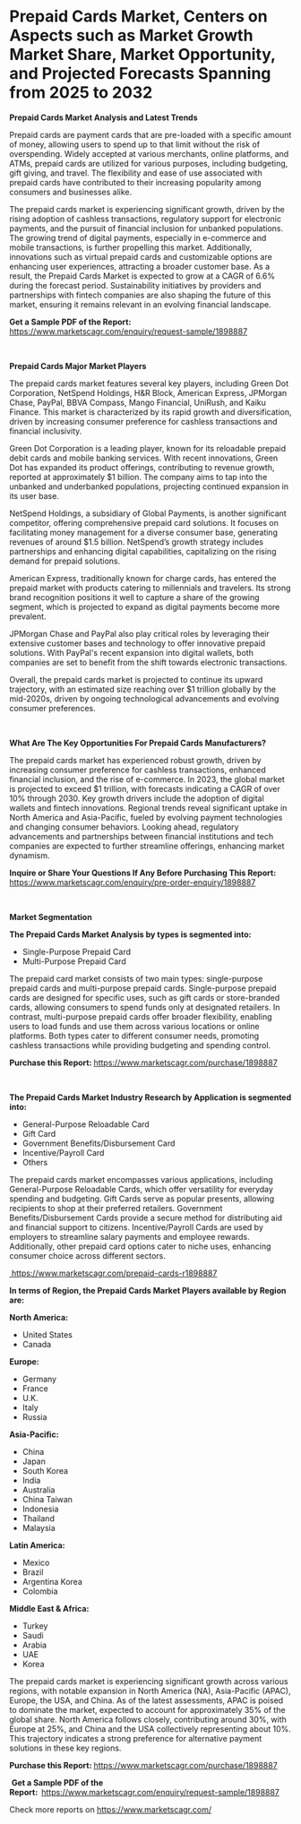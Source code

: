 <p><h1>Prepaid Cards Market, Centers on Aspects such as Market Growth Market Share, Market Opportunity, and Projected Forecasts Spanning from 2025 to 2032</h1></p><p><strong>Prepaid Cards Market Analysis and Latest Trends</strong></p>
<p><p>Prepaid cards are payment cards that are pre-loaded with a specific amount of money, allowing users to spend up to that limit without the risk of overspending. Widely accepted at various merchants, online platforms, and ATMs, prepaid cards are utilized for various purposes, including budgeting, gift giving, and travel. The flexibility and ease of use associated with prepaid cards have contributed to their increasing popularity among consumers and businesses alike.</p><p>The prepaid cards market is experiencing significant growth, driven by the rising adoption of cashless transactions, regulatory support for electronic payments, and the pursuit of financial inclusion for unbanked populations. The growing trend of digital payments, especially in e-commerce and mobile transactions, is further propelling this market. Additionally, innovations such as virtual prepaid cards and customizable options are enhancing user experiences, attracting a broader customer base. As a result, the Prepaid Cards Market is expected to grow at a CAGR of 6.6% during the forecast period. Sustainability initiatives by providers and partnerships with fintech companies are also shaping the future of this market, ensuring it remains relevant in an evolving financial landscape.</p></p>
<p><strong>Get a Sample PDF of the Report:&nbsp;</strong> <a href="https://www.marketscagr.com/enquiry/request-sample/1898887?utm_campaign=2176&utm_medium=2&utm_source=Github&utm_content=ia&utm_term=09032025&utm_id=prepaid-cards">https://www.marketscagr.com/enquiry/request-sample/1898887</a></p>
<p>&nbsp;</p>
<p><strong>Prepaid Cards Major Market Players</strong></p>
<p><p>The prepaid cards market features several key players, including Green Dot Corporation, NetSpend Holdings, H&R Block, American Express, JPMorgan Chase, PayPal, BBVA Compass, Mango Financial, UniRush, and Kaiku Finance. This market is characterized by its rapid growth and diversification, driven by increasing consumer preference for cashless transactions and financial inclusivity.</p><p>Green Dot Corporation is a leading player, known for its reloadable prepaid debit cards and mobile banking services. With recent innovations, Green Dot has expanded its product offerings, contributing to revenue growth, reported at approximately $1 billion. The company aims to tap into the unbanked and underbanked populations, projecting continued expansion in its user base.</p><p>NetSpend Holdings, a subsidiary of Global Payments, is another significant competitor, offering comprehensive prepaid card solutions. It focuses on facilitating money management for a diverse consumer base, generating revenues of around $1.5 billion. NetSpend’s growth strategy includes partnerships and enhancing digital capabilities, capitalizing on the rising demand for prepaid solutions.</p><p>American Express, traditionally known for charge cards, has entered the prepaid market with products catering to millennials and travelers. Its strong brand recognition positions it well to capture a share of the growing segment, which is projected to expand as digital payments become more prevalent.</p><p>JPMorgan Chase and PayPal also play critical roles by leveraging their extensive customer bases and technology to offer innovative prepaid solutions. With PayPal's recent expansion into digital wallets, both companies are set to benefit from the shift towards electronic transactions.</p><p>Overall, the prepaid cards market is projected to continue its upward trajectory, with an estimated size reaching over $1 trillion globally by the mid-2020s, driven by ongoing technological advancements and evolving consumer preferences.</p></p>
<p>&nbsp;</p>
<p><strong>What Are The Key Opportunities For Prepaid Cards Manufacturers?</strong></p>
<p><p>The prepaid cards market has experienced robust growth, driven by increasing consumer preference for cashless transactions, enhanced financial inclusion, and the rise of e-commerce. In 2023, the global market is projected to exceed $1 trillion, with forecasts indicating a CAGR of over 10% through 2030. Key growth drivers include the adoption of digital wallets and fintech innovations. Regional trends reveal significant uptake in North America and Asia-Pacific, fueled by evolving payment technologies and changing consumer behaviors. Looking ahead, regulatory advancements and partnerships between financial institutions and tech companies are expected to further streamline offerings, enhancing market dynamism.</p></p>
<p><strong>Inquire or Share Your Questions If Any Before Purchasing This Report:</strong> <a href="https://www.marketscagr.com/enquiry/pre-order-enquiry/1898887?utm_campaign=2176&utm_medium=2&utm_source=Github&utm_content=ia&utm_term=09032025&utm_id=prepaid-cards">https://www.marketscagr.com/enquiry/pre-order-enquiry/1898887</a></p>
<p>&nbsp;</p>
<p><strong>Market Segmentation</strong></p>
<p><strong>The Prepaid Cards Market Analysis by types is segmented into:</strong></p>
<p><ul><li>Single-Purpose Prepaid Card</li><li>Multi-Purpose Prepaid Card</li></ul></p>
<p><p>The prepaid card market consists of two main types: single-purpose prepaid cards and multi-purpose prepaid cards. Single-purpose prepaid cards are designed for specific uses, such as gift cards or store-branded cards, allowing consumers to spend funds only at designated retailers. In contrast, multi-purpose prepaid cards offer broader flexibility, enabling users to load funds and use them across various locations or online platforms. Both types cater to different consumer needs, promoting cashless transactions while providing budgeting and spending control.</p></p>
<p><strong>Purchase this Report:&nbsp;</strong><a href="https://www.marketscagr.com/purchase/1898887?utm_campaign=2176&utm_medium=2&utm_source=Github&utm_content=ia&utm_term=09032025&utm_id=prepaid-cards">https://www.marketscagr.com/purchase/1898887</a></p>
<p>&nbsp;</p>
<p><strong>The Prepaid Cards Market Industry Research by Application is segmented into:</strong></p>
<p><ul><li>General-Purpose Reloadable Card</li><li>Gift Card</li><li>Government Benefits/Disbursement Card</li><li>Incentive/Payroll Card</li><li>Others</li></ul></p>
<p><p>The prepaid cards market encompasses various applications, including General-Purpose Reloadable Cards, which offer versatility for everyday spending and budgeting. Gift Cards serve as popular presents, allowing recipients to shop at their preferred retailers. Government Benefits/Disbursement Cards provide a secure method for distributing aid and financial support to citizens. Incentive/Payroll Cards are used by employers to streamline salary payments and employee rewards. Additionally, other prepaid card options cater to niche uses, enhancing consumer choice across different sectors.</p></p>
<p><a href="https://www.marketscagr.com/prepaid-cards-r1898887?utm_campaign=2176&utm_medium=2&utm_source=Github&utm_content=ia&utm_term=09032025&utm_id=prepaid-cards">&nbsp;https://www.marketscagr.com/prepaid-cards-r1898887</a></p>
<p><strong>In terms of Region, the Prepaid Cards Market Players available by Region are:</strong></p>
<p>
    <p> <strong> North America: </strong>
        <ul>
            <li>United States</li>
            <li>Canada</li>
        </ul>
        </p> 
    <p> <strong> Europe: </strong>
        <ul>
            <li>Germany</li>
            <li>France</li>
            <li>U.K.</li>
            <li>Italy</li>
            <li>Russia</li>
        </ul>
        </p> 
    <p> <strong> Asia-Pacific: </strong>
        <ul>
            <li>China</li>
            <li>Japan</li>
            <li>South Korea</li>
            <li>India</li>
            <li>Australia</li>
            <li>China Taiwan</li>
            <li>Indonesia</li>
            <li>Thailand</li>
            <li>Malaysia</li>
        </ul>
        </p> 
    <p> <strong> Latin America: </strong>
        <ul>
            <li>Mexico</li>
            <li>Brazil</li>
            <li>Argentina Korea</li>
            <li>Colombia</li>
        </ul>
        </p> 
    <p> <strong> Middle East & Africa: </strong>
        <ul>
            <li>Turkey</li>
            <li>Saudi</li>
            <li>Arabia</li>
            <li>UAE</li>
            <li>Korea</li>
        </ul>
    </p>
    </p>
<p><p>The prepaid cards market is experiencing significant growth across various regions, with notable expansion in North America (NA), Asia-Pacific (APAC), Europe, the USA, and China. As of the latest assessments, APAC is poised to dominate the market, expected to account for approximately 35% of the global share. North America follows closely, contributing around 30%, with Europe at 25%, and China and the USA collectively representing about 10%. This trajectory indicates a strong preference for alternative payment solutions in these key regions.</p></p>
<p><strong>Purchase this Report: </strong><a href="https://www.marketscagr.com/purchase/1898887?utm_campaign=2176&utm_medium=2&utm_source=Github&utm_content=ia&utm_term=09032025&utm_id=prepaid-cards">https://www.marketscagr.com/purchase/1898887</a></p>
<p>&nbsp;<strong>Get a Sample PDF of the Report:&nbsp;&nbsp;</strong><a href="https://www.marketscagr.com/enquiry/request-sample/1898887?utm_campaign=2176&utm_medium=2&utm_source=Github&utm_content=ia&utm_term=09032025&utm_id=prepaid-cards">https://www.marketscagr.com/enquiry/request-sample/1898887</a></p>
<p><strong></strong></p>
<p>Check more reports on <a href="https://www.marketscagr.com/?utm_campaign=2176&utm_medium=2&utm_source=Github&utm_content=ia&utm_term=09032025&utm_id=prepaid-cards">https://www.marketscagr.com/</a></p>